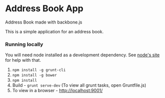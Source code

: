 Address Book App
================

Address Book made with backbone.js

This is a simple application for an address book.

### Running locally

You will need node installed as a development dependency. See
[node's site](http://nodejs.org/) for help with that.

1. `npm install -g grunt-cli`
3. `npm install -g bower`
4. `npm install`
5. Build - `grunt serve-dev` (To view all grunt tasks, open Gruntfile.js)
6. To view in a browser - [http://localhost:9001/](http://localhost:9001)

